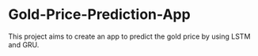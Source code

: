 # Gold-Price-Prediction-App
This project aims to create an app to predict the gold price by using LSTM and GRU.
